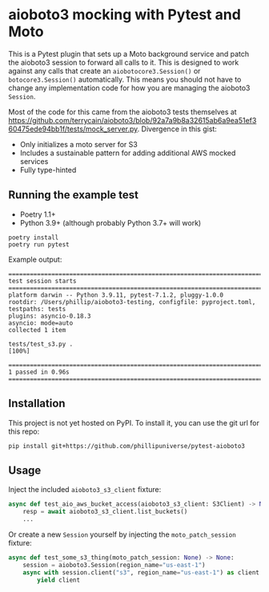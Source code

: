 # aioboto3 mocking with Pytest and Moto

This is a Pytest plugin that sets up a Moto background service and patch the aioboto3 session to forward all calls to it. This is designed to work against any calls that create an `aiobotocore3.Session()` or `botocore3.Session()` automatically. This means you should not have to change any implementation code for how you are managing the aioboto3 `Session`.

Most of the code for this came from the aioboto3 tests themselves at https://github.com/terrycain/aioboto3/blob/92a7a9b8a32615ab6a9ea51ef360475ede94bb1f/tests/mock_server.py. Divergence in this gist:

- Only initializes a moto server for S3
- Includes a sustainable pattern for adding additional AWS mocked services
- Fully type-hinted

## Running the example test

- Poetry 1.1+
- Python 3.9+ (although probably Python 3.7+ will work)

```
poetry install
poetry run pytest
```

Example output:

```console
================================================================================================= test session starts =================================================================================================
platform darwin -- Python 3.9.11, pytest-7.1.2, pluggy-1.0.0
rootdir: /Users/phillip/aioboto3-testing, configfile: pyproject.toml, testpaths: tests
plugins: asyncio-0.18.3
asyncio: mode=auto
collected 1 item

tests/test_s3.py .                                                                                                                                                                                              [100%]

================================================================================================== 1 passed in 0.96s ==================================================================================================
```

## Installation

This project is not yet hosted on PyPI. To install it, you can use the git url for this repo:

`pip install git+https://github.com/phillipuniverse/pytest-aioboto3`

## Usage

Inject the included `aioboto3_s3_client` fixture:
```python
async def test_aio_aws_bucket_access(aioboto3_s3_client: S3Client) -> None:
    resp = await aioboto3_s3_client.list_buckets()
    ...
```

Or create a new `Session` yourself by injecting the `moto_patch_session` fixture:
```python
async def test_some_s3_thing(moto_patch_session: None) -> None:
    session = aioboto3.Session(region_name="us-east-1")
    async with session.client("s3", region_name="us-east-1") as client:  # type: S3Client
        yield client
```
